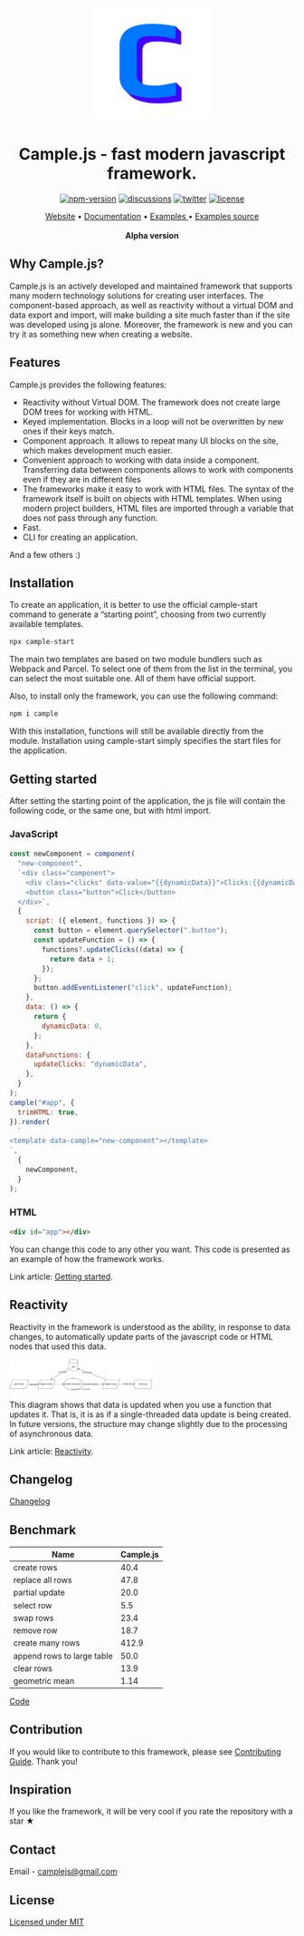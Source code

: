 <p align="center">
    <a href="https://www.npmjs.com/package/cample">
        <img width="200" height="200" src="https://github.com/Camplejs/media/blob/main/logo_transparent.png" alt="cample" >
    </a>
</p>
<h1 align="center">Cample.js - fast modern javascript framework.</h1>
<div align="center">

[![npm-version](https://img.shields.io/npm/v/cample?logo=npm&color=0183ff&style=for-the-badge)](https://www.npmjs.com/package/cample)
[![discussions](https://img.shields.io/badge/discussions-0183ff?style=for-the-badge&logo=github&labelColor=555555)](https://github.com/Camplejs/Cample.js/discussions)
[![twitter](https://img.shields.io/badge/twitter-0183ff?style=for-the-badge&logo=x&labelColor=555555)](https://twitter.com/Camplejs)
[![license](https://img.shields.io/npm/l/cample?color=0183ff&style=for-the-badge)](https://github.com/Camplejs/Cample.js/blob/main/LICENSE)

</div>

<div align="center"><a href="https://camplejs.github.io">Website</a> • <a href="https://camplejs.github.io/documentation/introduction.html">Documentation</a> • <a href="https://camplejs.github.io/examples.html"> Examples </a> • <a href="https://codepen.io/Camplejs">Examples source</a></div>
<br>

<div align="center"><b>Alpha version</b></div>

## Why Cample.js?

Cample.js is an actively developed and maintained framework that supports many modern technology solutions for creating user interfaces. The component-based approach, as well as reactivity without a virtual DOM and data export and import, will make building a site much faster than if the site was developed using js alone. Moreover, the framework is new and you can try it as something new when creating a website.

## Features

Cample.js provides the following features:

- Reactivity without Virtual DOM. The framework does not create large DOM trees for working with HTML.
- Keyed implementation. Blocks in a loop will not be overwritten by new ones if their keys match.
- Component approach. It allows to repeat many UI blocks on the site, which makes development much easier.
- Convenient approach to working with data inside a component. Transferring data between components allows to work with components even if they are in different files
- The frameworks make it easy to work with HTML files. The syntax of the framework itself is built on objects with HTML templates. When using modern project builders, HTML files are imported through a variable that does not pass through any function.
- Fast.
- CLI for creating an application.

And a few others :)

## Installation

To create an application, it is better to use the official cample-start command to generate a “starting point”, choosing from two currently available templates.

```bash
npx cample-start
```

The main two templates are based on two module bundlers such as Webpack and Parcel. To select one of them from the list in the terminal, you can select the most suitable one. All of them have official support.

Also, to install only the framework, you can use the following command:

```bash
npm i cample
```

With this installation, functions will still be available directly from the module. Installation using cample-start simply specifies the start files for the application.

## Getting started

After setting the starting point of the application, the js file will contain the following code, or the same one, but with html import.

### JavaScript

```javascript
const newComponent = component(
  "new-component",
  `<div class="component">
    <div class="clicks" data-value="{{dynamicData}}">Clicks:{{dynamicData}}</div>
    <button class="button">Click</button>
  </div>`,
  {
    script: ({ element, functions }) => {
      const button = element.querySelector(".button");
      const updateFunction = () => {
        functions?.updateClicks((data) => {
          return data + 1;
        });
      };
      button.addEventListener("click", updateFunction);
    },
    data: () => {
      return {
        dynamicData: 0,
      };
    },
    dataFunctions: {
      updateClicks: "dynamicData",
    },
  }
);
cample("#app", {
  trimHTML: true,
}).render(
  `
<template data-cample="new-component"></template>
`,
  {
    newComponent,
  }
);
```

### HTML

```html
<div id="app"></div>
```

You can change this code to any other you want. This code is presented as an example of how the framework works.

Link article: <a href="https://camplejs.github.io/documentation/getting-started.html">Getting started</a>.<br>

## Reactivity

Reactivity in the framework is understood as the ability, in response to data changes, to automatically update parts of the javascript code or HTML nodes that used this data.

<a href="https://camplejs.github.io/documentation/reactivity.html">
  <img width="50%" src="https://github.com/Camplejs/media/blob/main/reactivity.svg" alt="reactivity" >
</a>

This diagram shows that data is updated when you use a function that updates it. That is, it is as if a single-threaded data update is being created. In future versions, the structure may change slightly due to the processing of asynchronous data.

Link article: <a href="https://camplejs.github.io/documentation/reactivity.html">Reactivity</a>.<br>

## Changelog

[Changelog](https://github.com/Camplejs/Cample.js/releases)

## Benchmark

| Name  | Cample.js |
| ------------- | ------------- |
| create rows  | 40.4  |
| replace all rows  | 47.8  |
| partial update  | 20.0  |
| select row  | 5.5  |
| swap rows  | 23.4  |
| remove row  | 18.7  |
| create many rows  | 412.9  |
| append rows to large table  | 50.0  |
| clear rows | 13.9  |
| geometric mean | 1.14  |

[Code](https://github.com/krausest/js-framework-benchmark/tree/master/frameworks/keyed/cample)

## Contribution

If you would like to contribute to this framework, please see [Contributing Guide](https://github.com/Camplejs/Cample.js/blob/main/CONTRIBUTING.md). Thank you!

## Inspiration

If you like the framework, it will be very cool if you rate the repository with a star ★

## Contact

Email - camplejs@gmail.com

## License

[Licensed under MIT](https://github.com/Camplejs/Cample.js/blob/main/LICENSE)
